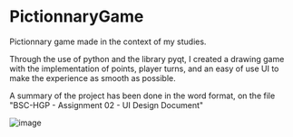 # PictionnaryGame
Pictionnary game made in the context of my studies.

Through the use of python and the library pyqt, I created a drawing game with the implementation of points, player turns, and an easy of use UI to make the experience as smooth as possible.

A summary of the project has been done in the word format, on the file "BSC-HGP - Assignment 02 - UI Design Document"

![image](https://user-images.githubusercontent.com/80677312/230740221-ead072f1-259a-425e-8865-f6cbfe37059d.png)
